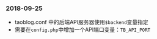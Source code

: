 ### 2018-09-25

- taoblog.conf 中的后端API服务器使用`$backend`变量指定
- 需要在`config.php`中增加一个API端口变量：`TB_API_PORT`
